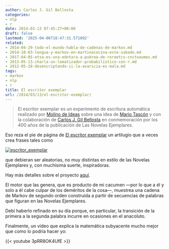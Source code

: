 ```yaml
---
author: Carlos J. Gil Bellosta
categories:
- nlp
- r
date: 2014-03-13 07:45:27+00:00
draft: false
lastmod: '2025-04-06T18:47:31.571892'
related:
- 2014-04-29-todo-el-mundo-habla-de-cadenas-de-markov.md
- 2014-10-03-lengua-y-markov-en-martinacocina-este-sabado.md
- 2017-04-05-etsa-es-una-edntara-a-pubrea-de-roreetcs-cnctoaumes.md
- 2013-05-13-charla-un-lematizador-probabilistico-con-r.md
- 2012-05-28-desencriptando-ii-la-avaricia-es-mala.md
tags:
- markov
- nlp
- r
title: El escritor exemplar
url: /2014/03/13/el-escritor-exemplar/
---
```


>El escritor exemplar es un experimento de escritura automática realizado por [Molino de Ideas](http://www.molinodeideas.com/) sobre una idea de [Mario Tascón](https://twitter.com/mtascon) y con la colaboración de [Carlos J. Gil Bellosta](https://twitter.com/gilbellosta) en conmemoración por los 400 años de la publicación de Las Novelas Ejemplares.

Eso reza el pie de página de [El escritor exemplar](http://onomateca.com/exemplar.php) un artilugio que a veces crea frases tales como

[![escritor_exemplar](/wp-uploads/2014/03/escritor_exemplar.png#center)
](/wp-uploads/2014/03/escritor_exemplar.png#center)

que debieran ser aleatorias, no muy distintas en estilo de las Novelas Ejemplares y, con muchísima suerte, inspiradoras.

Hay más detalles sobre el proyecto [aquí](http://blogs.molinodeideas.com/cronicas/el-escritor-exemplar-un-experimento-sobre-las-novelas-ejemplares/).

El motor que las genera, que es producto de mi cacumen —por lo que a él y solo a él cabe culpar de los deméritos de la cosa—, muestrea una cadena de Markov de segundo orden construida a partir de secuencias de palabras que figuran en las Novelas Ejemplares.

Debí haberlo refinado en su día porque, en particular, la transición de la primera a la segunda palabra incurre en ocasiones en el anacoluto.

Finalmente, un vídeo que explica la matemática subyacente mucho mejor que como lo podría hacer yo:

{{< youtube 3pRR8OK4UfE >}}